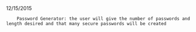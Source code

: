 12/15/2015 

        Password Generator: the user will give the number of passwords and length desired and that many secure passwords will be created
